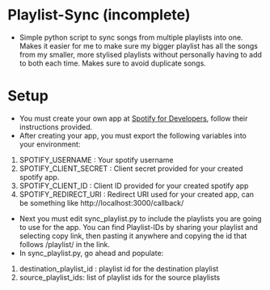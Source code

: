 # Playlist-Sync (incomplete)

- Simple python script to sync songs from multiple playlists into one. Makes it easier for me to 
make sure my bigger playlist has all the songs from my smaller, more stylised playlists without 
personally having to add to both each time. Makes sure to avoid duplicate songs.

# Setup

- You must create your own app at [Spotify for Developers](https://developer.spotify.com/), follow their instructions provided.
- After creating your app, you must export the following variables into your environment: 
1. SPOTIFY_USERNAME : Your spotify username 
2. SPOTIFY_CLIENT_SECRET : Client secret provided for your created spotify app.
3. SPOTIFY_CLIENT_ID : Client ID provided for your created spotify app
4. SPOTIFY_REDIRECT_URI : Redirect URI used for your created app, can be something like http://localhost:3000/callback/

* Next you must edit sync_playlist.py to include the playlists you are going to use for the app. You can find Playlist-IDs by sharing your playlist
and selecting copy link, then pasting it anywhere and copying the id that follows /playlist/ in the link. 
* In sync_playlist.py, go ahead and populate: 
1. destination_playlist_id : playlist id for the destination playlist
2. source_playlist_ids: list of playlist ids for the source playlists



